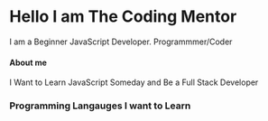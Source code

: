 <h1>Hello I am The Coding Mentor</h1>

<p>I am a Beginner JavaScript Developer. Programmmer/Coder</p>

<h4>About me</h4>
<p>I Want to Learn JavaScript Someday and Be a Full Stack Developer</p>

<h3>Programming Langauges I want to Learn </h3>
